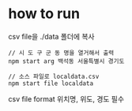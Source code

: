 # how to run
csv file을 ./data 폴더에 복사

```
// 시 도 구 군 동 명을 열거해서 출력
npm start arg 백석동 서울특별시 경기도

// 소스 파일로 localdata.csv
npm start file localdata
```

csv file format
위치명, 위도, 경도 필수
